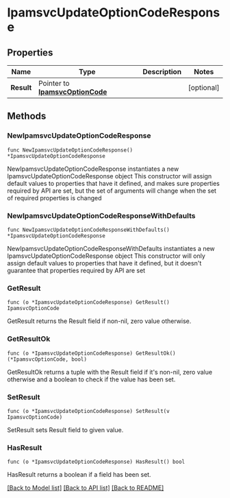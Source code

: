 # IpamsvcUpdateOptionCodeResponse

## Properties

Name | Type | Description | Notes
------------ | ------------- | ------------- | -------------
**Result** | Pointer to [**IpamsvcOptionCode**](IpamsvcOptionCode.md) |  | [optional] 

## Methods

### NewIpamsvcUpdateOptionCodeResponse

`func NewIpamsvcUpdateOptionCodeResponse() *IpamsvcUpdateOptionCodeResponse`

NewIpamsvcUpdateOptionCodeResponse instantiates a new IpamsvcUpdateOptionCodeResponse object
This constructor will assign default values to properties that have it defined,
and makes sure properties required by API are set, but the set of arguments
will change when the set of required properties is changed

### NewIpamsvcUpdateOptionCodeResponseWithDefaults

`func NewIpamsvcUpdateOptionCodeResponseWithDefaults() *IpamsvcUpdateOptionCodeResponse`

NewIpamsvcUpdateOptionCodeResponseWithDefaults instantiates a new IpamsvcUpdateOptionCodeResponse object
This constructor will only assign default values to properties that have it defined,
but it doesn't guarantee that properties required by API are set

### GetResult

`func (o *IpamsvcUpdateOptionCodeResponse) GetResult() IpamsvcOptionCode`

GetResult returns the Result field if non-nil, zero value otherwise.

### GetResultOk

`func (o *IpamsvcUpdateOptionCodeResponse) GetResultOk() (*IpamsvcOptionCode, bool)`

GetResultOk returns a tuple with the Result field if it's non-nil, zero value otherwise
and a boolean to check if the value has been set.

### SetResult

`func (o *IpamsvcUpdateOptionCodeResponse) SetResult(v IpamsvcOptionCode)`

SetResult sets Result field to given value.

### HasResult

`func (o *IpamsvcUpdateOptionCodeResponse) HasResult() bool`

HasResult returns a boolean if a field has been set.


[[Back to Model list]](../README.md#documentation-for-models) [[Back to API list]](../README.md#documentation-for-api-endpoints) [[Back to README]](../README.md)


